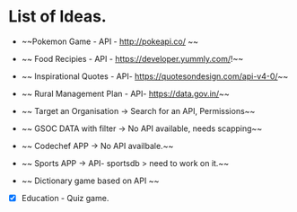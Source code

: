# List of Ideas.

- ~~Pokemon Game - API  - http://pokeapi.co/ ~~ 

- ~~ Food Recipies - API - https://developer.yummly.com/!~~

- ~~ Inspirational Quotes - API- https://quotesondesign.com/api-v4-0/~~

- ~~ Rural Management Plan - API- https://data.gov.in/~~

- ~~ Target an Organisation -> Search for an API, Permissions~~

- ~~ GSOC DATA with filter -> No API available, needs scapping~~

- ~~ Codechef APP -> No API availbale.~~

- ~~ Sports APP -> API- sportsdb > need to work on it.~~

- ~~ Dictionary game based on API ~~

- [X] Education - Quiz game. 
